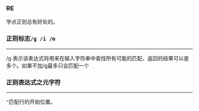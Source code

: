 ### RE
学点正则总有好处的。

### 正则标志`/g /i /m`
- - -
/g 表示该表达式将用来在输入字符串中查找所有可能的匹配，返回的结果可以是多个。如果不加/g最多只会匹配一个



### 正则表达式之元字符
- - -
`^`匹配行的开始位置。

